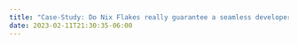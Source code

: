```yaml
---
title: "Case-Study: Do Nix Flakes really guarantee a seamless developer experience?"
date: 2023-02-11T21:30:35-06:00
---
```


# 
